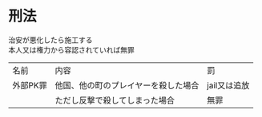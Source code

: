 # 刑法
治安が悪化したら施工する  
本人又は権力から容認されていれば無罪

||||
|-|-|-|
|名前|内容|罰|
|外部PK罪|他国、他の町のプレイヤーを殺した場合  |jail又は追放|
||ただし反撃で殺してしまった場合|無罪|





